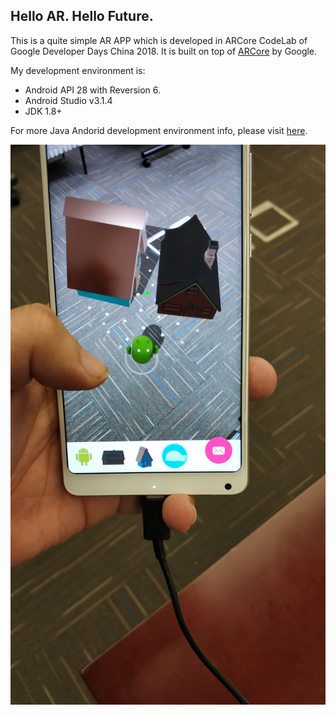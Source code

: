 ## Hello AR. Hello Future.
This is a quite simple AR APP which is developed in ARCore CodeLab of Google Developer Days China 2018. It is built on top of [ARCore](https://developers.google.com/ar/) by Google.

My development environment is:
* Android API 28 with Reversion 6.
* Android Studio v3.1.4
* JDK 1.8+

For more Java Andorid development environment info, please visit [here](https://developers.google.cn/ar/develop/java/quickstart).

[![Watch the demo](https://github.com/jinghzhu/ARSticker/blob/master/artifact/demo.jpg)](https://github.com/jinghzhu/ARSticker/blob/master/artifact/demo.mp4)
